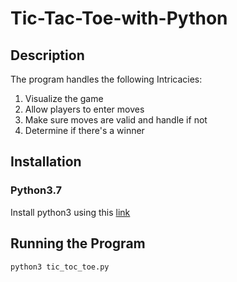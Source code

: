 # Tic-Tac-Toe-with-Python
## Description
The program handles the following Intricacies:
  1. Visualize the game
  2. Allow players to enter moves
  3. Make sure moves are valid and handle if not
  4. Determine if there's a winner
  
 ## Installation
 ### Python3.7
 Install python3 using this [link](https://www.python.org/)
 
 ## Running the Program
 `python3 tic_toc_toe.py`
